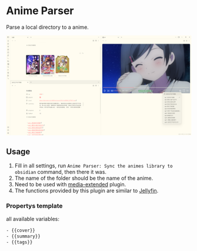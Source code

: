 # Anime Parser

Parse a local directory to a anime.

![alt text](assets/screenshot.png)

## Usage

1. Fill in all settings, run `Anime Parser: Sync the animes library to obsidian` command, then there it was.
2. The name of the folder should be the name of the anime.
3. Need to be used with [media-extended](https://github.com/PKM-er/media-extended) plugin.
4. The functions provided by this plugin are similar to [Jellyfin](https://jellyfin.org/).

### Propertys template

all available variables:

```
- {{cover}}
- {{summary}}
- {{tags}}
```